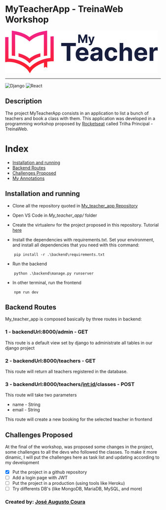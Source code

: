 # MyTeacherApp - TreinaWeb Workshop


![My Teacher Logo](/frontend/my-app/public/images/myteacher.png)

---
![Django](https://img.shields.io/badge/Django-092E20?style=for-the-badge&logo=django&logoColor=green)
![React](https://img.shields.io/badge/React-20232A?style=for-the-badge&logo=react&logoColor=61DAFB)

## Description
  The project MyTeacherApp consists in an application to list a bunch of teachers and book a class with them.
  This application was developed in a programming workshop proposed by [Rocketseat](https://www.treinaweb.com.br/) called Trilha Principal - TreinaWeb.


# Index

- [Installation and running](#instalation)
- [Backend Routes](#backend-routes)
- [Challenges Proposed](#challenges-proposed)
- [My Annotations](https://github.com/joseaugusto0/My_teacher_app/tree/main/docs)


## Installation and running
- Clone all the repository quoted in [My_teacher_app Repository](https://github.com/joseaugusto0/My_teacher_app)

- Open VS Code in *My_teacher_app/* folder

-   Create the virtualenv for the project proposed in this repository. Tutorial [here](https://www.freecodecamp.org/news/how-to-setup-virtual-environments-in-python/)

-   Install the dependencies with requirements.txt. Set your environment, and install all dependencies that you need with this command:
```
    pip install -r .\backend\requirements.txt
```

-   Run the backend
```
    python .\backend\manage.py runserver
```

-   In other terminal, run the frontend
```
    npm run dev
``` 

## Backend Routes
My_teacher_app is composed basically by three routes in backend:

### 1 - backendUrl:8000/admin - GET
This route is a default view set by django to administrate all tables in our django project

### 2 - backendUrl:8000/teachers - GET
This route will return all teachers registered in the database.

### 3 - backendUrl:8000/teachers/<int:id>/classes - POST
This route will take two parameters
-   name - String
-   email - String

This route will create a new booking for the selected teacher in frontend

## Challenges Proposed
At the final of the workshop, was proposed some changes in the project, some challenges to all the devs who followed the classes. To make it more dinamic, I will put the challenges here as task list and updating according to my development
- [X] Put the project in a github repository
- [ ] Add a login page with JWT
- [ ] Put the project in a production (using tools like Heroku)
- [ ] Try differents DB's (like MongoDB, MariaDB, MySQL, and more)

### Created by: [José Augusto Coura](https://github.com/joseaugusto0)

